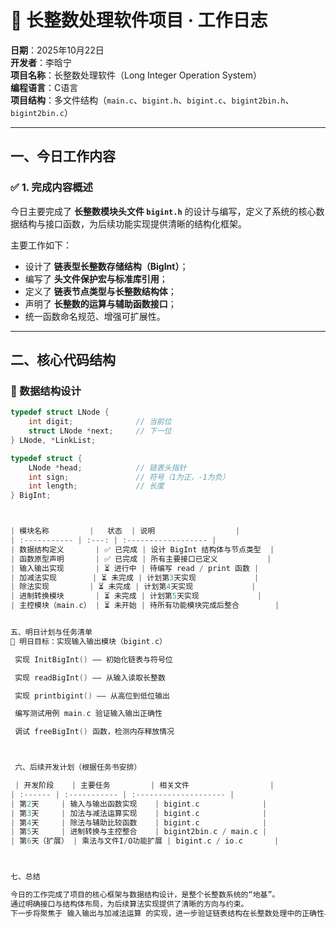 # 🧮 长整数处理软件项目 · 工作日志

**日期**：2025年10月22日  
**开发者**：李晗宁  
**项目名称**：长整数处理软件（Long Integer Operation System）  
**编程语言**：C语言  
**项目结构**：多文件结构（`main.c`、`bigint.h`、`bigint.c`、`bigint2bin.h`、`bigint2bin.c`）

---

## 一、今日工作内容

### ✅ 1. 完成内容概述
今日主要完成了 **长整数模块头文件 `bigint.h`** 的设计与编写，定义了系统的核心数据结构与接口函数，为后续功能实现提供清晰的结构化框架。

主要工作如下：

- 设计了 **链表型长整数存储结构（BigInt）**；
- 编写了 **头文件保护宏与标准库引用**；
- 定义了 **链表节点类型与长整数结构体**；
- 声明了 **长整数的运算与辅助函数接口**；
- 统一函数命名规范、增强可扩展性。

---

## 二、核心代码结构

### 📂 数据结构设计
```c
typedef struct LNode {
    int digit;              // 当前位
    struct LNode *next;     // 下一位
} LNode, *LinkList;

typedef struct {
    LNode *head;            // 链表头指针
    int sign;               // 符号（1为正，-1为负）
    int length;             // 长度
} BigInt;



| 模块名称         |   状态  | 说明                  |
| :----------- | :---: | :------------------ |
| 数据结构定义       | ✅ 已完成 | 设计 BigInt 结构体与节点类型  |
| 函数原型声明       | ✅ 已完成 | 所有主要接口已定义           |
| 输入输出实现       | ⏳ 进行中 | 待编写 read / print 函数 |
| 加减法实现        | ⏳ 未完成 | 计划第3天实现             |
| 除法实现         | ⏳ 未完成 | 计划第4天实现             |
| 进制转换模块       | ⏳ 未完成 | 计划第5天实现             |
| 主控模块（main.c） | ⏳ 未开始 | 待所有功能模块完成后整合        |


五、明日计划与任务清单
🎯 明日目标：实现输入输出模块（bigint.c）

 实现 InitBigInt() —— 初始化链表与符号位

 实现 readBigInt() —— 从输入读取长整数

 实现 printbigint() —— 从高位到低位输出

 编写测试用例 main.c 验证输入输出正确性

 调试 freeBigInt() 函数，检测内存释放情况



 六、后续开发计划（根据任务书安排）

 | 开发阶段    | 主要任务         | 相关文件                  |
| :------ | :----------- | :-------------------- |
| 第2天     | 输入与输出函数实现    | bigint.c              |
| 第3天     | 加法与减法运算实现    | bigint.c              |
| 第4天     | 除法与辅助比较函数    | bigint.c              |
| 第5天     | 进制转换与主控整合    | bigint2bin.c / main.c |
| 第6天（扩展） | 乘法与文件I/O功能扩展 | bigint.c / io.c       |



七、总结

今日的工作完成了项目的核心框架与数据结构设计，是整个长整数系统的“地基”。
通过明确接口与结构体布局，为后续算法实现提供了清晰的方向与约束。
下一步将聚焦于 输入输出与加减法运算 的实现，进一步验证链表结构在长整数处理中的正确性与效率。
